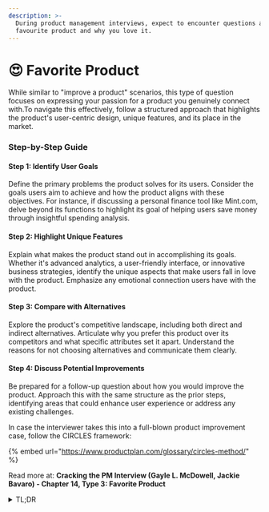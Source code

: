 ```yaml
---
description: >-
  During product management interviews, expect to encounter questions about your
  favourite product and why you love it.
---
```


# 😍 Favorite Product

While similar to "improve a product" scenarios, this type of question focuses on expressing your passion for a product you genuinely connect with.To navigate this effectively, follow a structured approach that highlights the product's user-centric design, unique features, and its place in the market.

### Step-by-Step Guide

#### Step 1: Identify User Goals

Define the primary problems the product solves for its users. Consider the goals users aim to achieve and how the product aligns with these objectives. For instance, if discussing a personal finance tool like Mint.com, delve beyond its functions to highlight its goal of helping users save money through insightful spending analysis.

#### Step 2: Highlight Unique Features

Explain what makes the product stand out in accomplishing its goals. Whether it's advanced analytics, a user-friendly interface, or innovative business strategies, identify the unique aspects that make users fall in love with the product. Emphasize any emotional connection users have with the product.

#### Step 3: Compare with Alternatives

Explore the product's competitive landscape, including both direct and indirect alternatives. Articulate why you prefer this product over its competitors and what specific attributes set it apart. Understand the reasons for not choosing alternatives and communicate them clearly.

#### Step 4: Discuss Potential Improvements

Be prepared for a follow-up question about how you would improve the product. Approach this with the same structure as the prior steps, identifying areas that could enhance user experience or address any existing challenges.&#x20;

In case the interviewer takes this into a full-blown product improvement case, follow the CIRCLES framework:

{% embed url="https://www.productplan.com/glossary/circles-method/" %}

Read more at: **Cracking the PM Interview (Gayle L. McDowell, Jackie Bavaro) - Chapter 14, Type 3: Favorite Product**

<details>

<summary>TL;DR</summary>

1. Why do you like the product (the problem it solves for the user - corresponding feature)
2. How is it better than the alternatives? (USP)
3. Improvement (if asked)
   * **Short answer:** mention new features you wish to add (remember they should have a use case and an existing problem to begin with)
   * **Long answer** (only if the interviewer converts it into a Product Improvement question): Follow the CIRCLES framework

</details>
